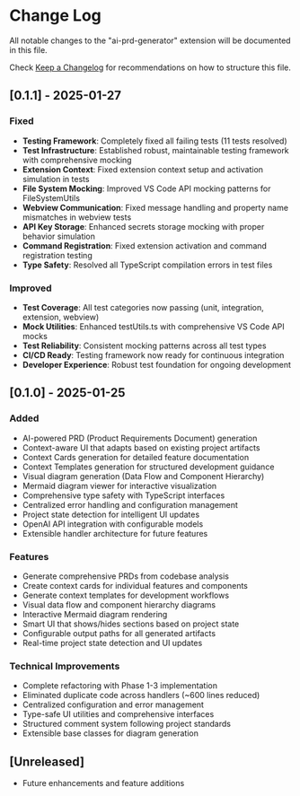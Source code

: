 # Change Log

All notable changes to the "ai-prd-generator" extension will be documented in this file.

Check [Keep a Changelog](http://keepachangelog.com/) for recommendations on how to structure this file.

## [0.1.1] - 2025-01-27

### Fixed
- **Testing Framework**: Completely fixed all failing tests (11 tests resolved)
- **Test Infrastructure**: Established robust, maintainable testing framework with comprehensive mocking
- **Extension Context**: Fixed extension context setup and activation simulation in tests
- **File System Mocking**: Improved VS Code API mocking patterns for FileSystemUtils
- **Webview Communication**: Fixed message handling and property name mismatches in webview tests
- **API Key Storage**: Enhanced secrets storage mocking with proper behavior simulation
- **Command Registration**: Fixed extension activation and command registration testing
- **Type Safety**: Resolved all TypeScript compilation errors in test files

### Improved
- **Test Coverage**: All test categories now passing (unit, integration, extension, webview)
- **Mock Utilities**: Enhanced testUtils.ts with comprehensive VS Code API mocks
- **Test Reliability**: Consistent mocking patterns across all test types
- **CI/CD Ready**: Testing framework now ready for continuous integration
- **Developer Experience**: Robust test foundation for ongoing development

## [0.1.0] - 2025-01-25

### Added
- AI-powered PRD (Product Requirements Document) generation
- Context-aware UI that adapts based on existing project artifacts
- Context Cards generation for detailed feature documentation
- Context Templates generation for structured development guidance
- Visual diagram generation (Data Flow and Component Hierarchy)
- Mermaid diagram viewer for interactive visualization
- Comprehensive type safety with TypeScript interfaces
- Centralized error handling and configuration management
- Project state detection for intelligent UI updates
- OpenAI API integration with configurable models
- Extensible handler architecture for future features

### Features
- Generate comprehensive PRDs from codebase analysis
- Create context cards for individual features and components
- Generate context templates for development workflows
- Visual data flow and component hierarchy diagrams
- Interactive Mermaid diagram rendering
- Smart UI that shows/hides sections based on project state
- Configurable output paths for all generated artifacts
- Real-time project state detection and UI updates

### Technical Improvements
- Complete refactoring with Phase 1-3 implementation
- Eliminated duplicate code across handlers (~600 lines reduced)
- Centralized configuration and error management
- Type-safe UI utilities and comprehensive interfaces
- Structured comment system following project standards
- Extensible base classes for diagram generation

## [Unreleased]

- Future enhancements and feature additions